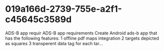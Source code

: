 # 019a166d-2739-755e-a2f1-c45645c3589d
ADS-B app requir  ADS-B app requirements  Create Android ads-b app that has the following features: 1 offline pdf maps integration  2 targets depicted as squares 3 transperent data tag for each tar...
